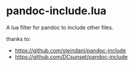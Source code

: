 # pandoc-include.lua

A lua filter for pandoc to include other files.

thanks to:

- <https://github.com/steindani/pandoc-include>
- <https://github.com/DCsunset/pandoc-include>
